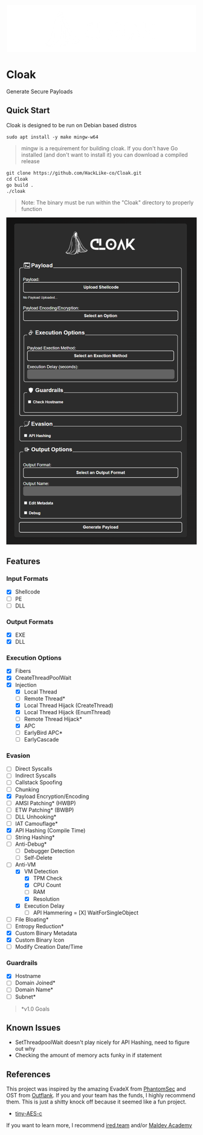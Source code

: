 <p align="center">
    <img src="https://github.com/HackLike-co/Cloak/blob/main/images/cloak_logo.png?raw=true">
</p>

# Cloak
Generate Secure Payloads

## Quick Start
Cloak is designed to be run on Debian based distros
```
sudo apt install -y make mingw-w64
```
> mingw is a requirement for building cloak. If you don't have Go installed (and don't want to install it) you can download a compiled release

```
git clone https://github.com/HackLike-co/Cloak.git
cd Cloak
go build .
./cloak
```
> Note: The binary must be run within the "Cloak" directory to properly function

<p align="center">
    <img src="https://github.com/HackLike-co/Cloak/blob/main/images/cloak_ui.png?raw=true">
</p>

## Features
### Input Formats
- [X] Shellcode
- [ ] PE
- [ ] DLL

### Output Formats
- [X] EXE
- [X] DLL

### Execution Options
- [X] Fibers
- [X] CreateThreadPoolWait
- [X] Injection
    - [X] Local Thread
    - [ ] Remote Thread*
    - [X] Local Thread Hijack (CreateThread)
    - [X] Local Thread Hijack (EnumThread)
    - [ ] Remote Thread Hijack*
    - [X] APC
    - [ ] EarlyBird APC*
    - [ ] EarlyCascade

### Evasion
- [ ] Direct Syscalls
- [ ] Indirect Syscalls
- [ ] Callstack Spoofing
- [ ] Chunking
- [X] Payload Encryption/Encoding
- [ ] AMSI Patching* (HWBP)
- [ ] ETW Patching* (BWBP)
- [ ] DLL Unhooking*
- [ ] IAT Camouflage*
- [X] API Hashing (Compile Time)
- [ ] String Hashing*
- [ ] Anti-Debug*
    - [ ] Debugger Detection
    - [ ] Self-Delete
- [ ] Anti-VM
    - [X] VM Detection
        - [X] TPM Check
        - [X] CPU Count
        - [ ] RAM
        - [X] Resolution
    - [X] Execution Delay
        - [ ] API Hammering
        = [X] WaitForSingleObject
- [ ] File Bloating*
- [ ] Entropy Reduction*
- [X] Custom Binary Metadata
- [X] Custom Binary Icon
- [ ] Modify Creation Date/Time

### Guardrails
- [X] Hostname
- [ ] Domain Joined*
- [ ] Domain Name*
- [ ] Subnet*

> *v1.0 Goals

## Known Issues
- SetThreadpoolWait doesn't play nicely for API Hashing, need to figure out why
- Checking the amount of memory acts funky in if statement

## References
This project was inspired by the amazing EvadeX from [PhantomSec](https://phantomsec.tools) and OST from [Outflank](https://www.outflank.nl/products/outflank-security-tooling/). If you and your team has the funds, I highly recommend them. This is just a shitty knock off because it seemed like a fun project.

- [tiny-AES-c](https://github.com/kokke/tiny-AES-c)

If you want to learn more, I recommend [ired.team](https://ired.team) and/or [Maldev Academy](https://maldevacademy.com)